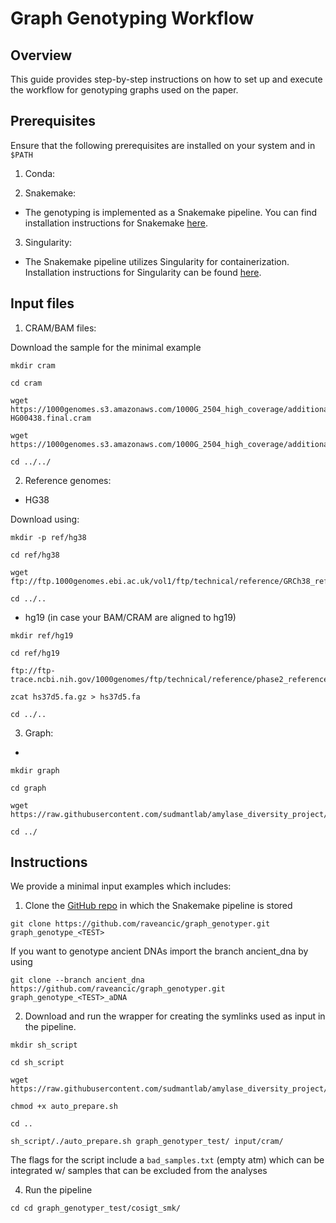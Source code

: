 # Graph Genotyping Workflow

## Overview

This guide provides step-by-step instructions on how to set up and execute the workflow for genotyping graphs used on the paper. 

## Prerequisites

Ensure that the following prerequisites are installed on your system and in `$PATH`

1. Conda:


2. Snakemake:
 - The genotyping is implemented as a Snakemake pipeline. You can find installation instructions for Snakemake [here](https://snakemake.readthedocs.io/en/stable/getting_started/installation.html). 


3. Singularity:
- The Snakemake pipeline utilizes Singularity for containerization. Installation instructions for Singularity can be found [here](https://apptainer.org/admin-docs/master/installation.html#install-from-source). 


## Input files

1. CRAM/BAM files:

Download the sample for the minimal example

```
mkdir cram

cd cram

wget https://1000genomes.s3.amazonaws.com/1000G_2504_high_coverage/additional_698_related/data/ERR3988768/
HG00438.final.cram

wget https://1000genomes.s3.amazonaws.com/1000G_2504_high_coverage/additional_698_related/data/ERR3988768/HG00438.final.cram.crai

cd ../../

```

2. Reference genomes:

- HG38

Download using:
```
mkdir -p ref/hg38

cd ref/hg38

wget ftp://ftp.1000genomes.ebi.ac.uk/vol1/ftp/technical/reference/GRCh38_reference_genome/GRCh38_full_analysis_set_plus_decoy_hla.fa

cd ../..
```

- hg19 (in case your BAM/CRAM are aligned to hg19)

```
mkdir ref/hg19

cd ref/hg19

ftp://ftp-trace.ncbi.nih.gov/1000genomes/ftp/technical/reference/phase2_reference_assembly_sequence/hs37d5.fa.gz

zcat hs37d5.fa.gz > hs37d5.fa

cd ../.. 

```

3. Graph:
- 
```
mkdir graph

cd graph

wget https://raw.githubusercontent.com/sudmantlab/amylase_diversity_project/main/pangenome/pggb/20231102_graph/selected_indivs_AMY_region.fa.gz.42c7330.417fcdf.8bc4b72.smooth.final.gfa

cd ../
```

## Instructions

We provide a minimal input examples which includes:


1. Clone the [GitHub repo](https://github.com/raveancic/graph_genotyper) in which the Snakemake pipeline is stored 

```
git clone https://github.com/raveancic/graph_genotyper.git graph_genotype_<TEST>
```

If you want to genotype ancient DNAs import the branch ancient_dna by using 

```
git clone --branch ancient_dna https://github.com/raveancic/graph_genotyper.git graph_genotype_<TEST>_aDNA
```


2. Download and run the wrapper for creating the symlinks used as input in the pipeline.

```
mkdir sh_script 

cd sh_script

wget https://raw.githubusercontent.com/sudmantlab/amylase_diversity_project/main/graph_genotyping/sh_script/auto_prepare.sh

chmod +x auto_prepare.sh

cd ..

sh_script/./auto_prepare.sh graph_genotyper_test/ input/cram/
```

The flags for the script include a `bad_samples.txt` (empty atm) which can be integrated w/ samples that can be excluded from the analyses


4. Run the pipeline

```
cd cd graph_genotyper_test/cosigt_smk/



```


